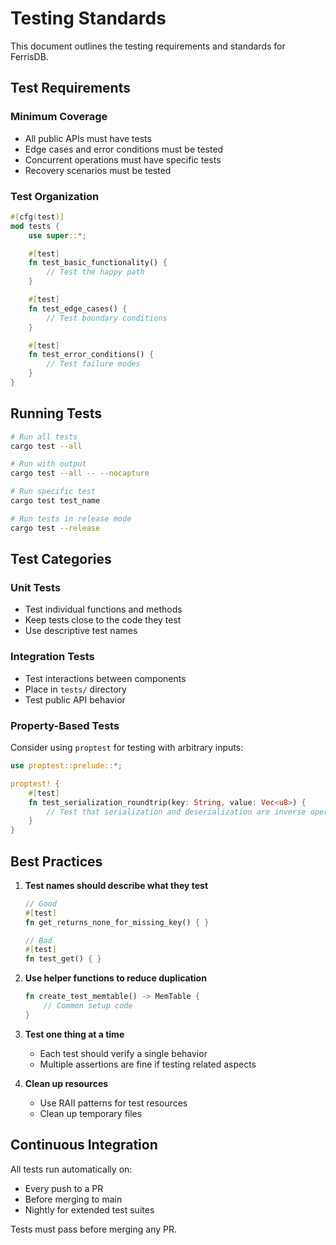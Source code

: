 # Testing Standards

This document outlines the testing requirements and standards for FerrisDB.

## Test Requirements

### Minimum Coverage

- All public APIs must have tests
- Edge cases and error conditions must be tested
- Concurrent operations must have specific tests
- Recovery scenarios must be tested

### Test Organization

```rust
#[cfg(test)]
mod tests {
    use super::*;

    #[test]
    fn test_basic_functionality() {
        // Test the happy path
    }

    #[test]
    fn test_edge_cases() {
        // Test boundary conditions
    }

    #[test]
    fn test_error_conditions() {
        // Test failure modes
    }
}
```

## Running Tests

```bash
# Run all tests
cargo test --all

# Run with output
cargo test --all -- --nocapture

# Run specific test
cargo test test_name

# Run tests in release mode
cargo test --release
```

## Test Categories

### Unit Tests

- Test individual functions and methods
- Keep tests close to the code they test
- Use descriptive test names

### Integration Tests

- Test interactions between components
- Place in `tests/` directory
- Test public API behavior

### Property-Based Tests

Consider using `proptest` for testing with arbitrary inputs:

```rust
use proptest::prelude::*;

proptest! {
    #[test]
    fn test_serialization_roundtrip(key: String, value: Vec<u8>) {
        // Test that serialization and deserialization are inverse operations
    }
}
```

## Best Practices

1. **Test names should describe what they test**

   ```rust
   // Good
   #[test]
   fn get_returns_none_for_missing_key() { }

   // Bad
   #[test]
   fn test_get() { }
   ```

2. **Use helper functions to reduce duplication**

   ```rust
   fn create_test_memtable() -> MemTable {
       // Common setup code
   }
   ```

3. **Test one thing at a time**

   - Each test should verify a single behavior
   - Multiple assertions are fine if testing related aspects

4. **Clean up resources**
   - Use RAII patterns for test resources
   - Clean up temporary files

## Continuous Integration

All tests run automatically on:

- Every push to a PR
- Before merging to main
- Nightly for extended test suites

Tests must pass before merging any PR.
